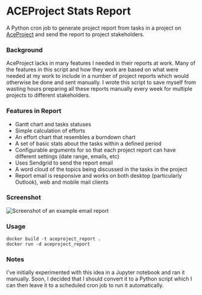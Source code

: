 # ACEProject Stats Report
A Python cron job to generate project report from tasks in a project on [AceProject](https://www.aceproject.com/) and send the report to project stakeholders.

### Background
AceProject lacks in many features I needed in their reports at work. Many of the features in this script and how they work are based on what were needed at my work to include in a number of project reports which would otherwise be done and sent manually. I wrote this script to save myself from wasting hours preparing all these reports manually every week for multiple projects to different stakeholders.

### Features in Report
- Gantt chart and tasks statuses
- Simple calculation of efforts
- An effort chart that resembles a burndown chart
- A set of basic stats about the tasks within a defined period
- Configurable arguments for so that each project report can have different settings (date range, emails, etc)
- Uses Sendgrid to send the report email
- A word cloud of the topics being discussed in the tasks in the project
- Report email is responsive and works on both desktop (particularly Outlook), web and mobile mail clients

### Screenshot
![Screenshot of an example email report](https://i.imgur.com/pDxRBbl.png)

### Usage
```
docker build -t aceproject_report .
docker run -d aceproject_report
```

### Notes
I've initially experimented with this idea in a Jupyter notebook and ran it manually. Soon, I decided that I should convert it to a Python script which I can then leave it to a scheduled cron job to run it automatically.
